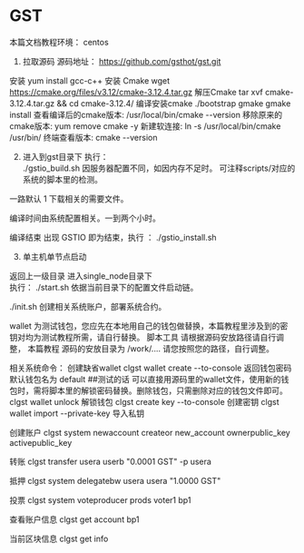 # GST

本篇文档教程环境：  centos    
1.	拉取源码 源码地址： https://github.com/gsthot/gst.git 

安装 yum install gcc-c++
安装 Cmake  wget https://cmake.org/files/v3.12/cmake-3.12.4.tar.gz
解压Cmake
tar xvf cmake-3.12.4.tar.gz && cd cmake-3.12.4/
编译安装cmake
./bootstrap
gmake
gmake install
查看编译后的cmake版本:  /usr/local/bin/cmake --version
移除原来的cmake版本:   yum remove cmake -y
新建软连接:   ln -s /usr/local/bin/cmake /usr/bin/
终端查看版本:  cmake --version

2.	进入到gst目录下 
执行：   
./gstio_build.sh
	因服务器配置不同，如因内存不足时。
        可注释scripts/对应的系统的脚本里的检测。

一路默认 1 下载相关的需要文件。

编译时间由系统配置相关。一到两个小时。

编译结束 出现 GSTIO 即为结束，执行 ： ./gstio_install.sh

3.	单主机单节点启动

返回上一级目录  进入single_node目录下  
执行：
./start.sh  依据当前目录下的配置文件启动链。

./init.sh   创建相关系统账户，部署系统合约。

wallet 为测试钱包，您应先在本地用自己的钱包做替换，本篇教程里涉及到的密钥对均为测试教程所需，请自行替换。
脚本工具 请根据源码安放路径请自行调整，
本篇教程 源码的安放目录为 /work/....  请您按照您的路径，自行调整。

相关系统命令：
创建缺省wallet  clgst wallet create --to-console   返回钱包密码 默认钱包名为 default
##测试的话 可以直接用源码里的wallet文件，使用新的钱包时，需将脚本里的解锁密码替换。删除钱包，只需删除对应的钱包文件即可。
clgst wallet unlock 解锁钱包
clgst create key --to-console 创建密钥
clgst wallet import --private-key 导入私钥

创建账户
clgst system newaccount createor new_account ownerpublic_key activepublic_key

转账
clgst transfer usera  userb  "0.0001 GST" -p usera

抵押
clgst system delegatebw usera  usera "1.0000 GST" 

投票
clgst system voteproducer prods voter1  bp1

查看账户信息
clgst get account bp1

当前区块信息
clgst get info









